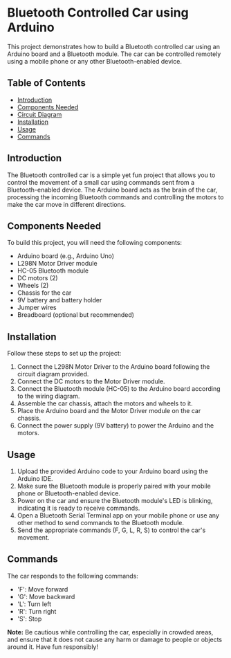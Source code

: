 # Bluetooth Controlled Car using Arduino

This project demonstrates how to build a Bluetooth controlled car using an Arduino board and a Bluetooth module. The car can be controlled remotely using a mobile phone or any other Bluetooth-enabled device.

## Table of Contents
- [Introduction](#introduction)
- [Components Needed](#components-needed)
- [Circuit Diagram](#circuit-diagram)
- [Installation](#installation)
- [Usage](#usage)
- [Commands](#commands)

## Introduction
The Bluetooth controlled car is a simple yet fun project that allows you to control the movement of a small car using commands sent from a Bluetooth-enabled device. The Arduino board acts as the brain of the car, processing the incoming Bluetooth commands and controlling the motors to make the car move in different directions.

## Components Needed
To build this project, you will need the following components:
- Arduino board (e.g., Arduino Uno)
- L298N Motor Driver module
- HC-05 Bluetooth module
- DC motors (2)
- Wheels (2)
- Chassis for the car
- 9V battery and battery holder
- Jumper wires
- Breadboard (optional but recommended)

## Installation
Follow these steps to set up the project:

1. Connect the L298N Motor Driver to the Arduino board following the circuit diagram provided.
2. Connect the DC motors to the Motor Driver module.
3. Connect the Bluetooth module (HC-05) to the Arduino board according to the wiring diagram.
4. Assemble the car chassis, attach the motors and wheels to it.
5. Place the Arduino board and the Motor Driver module on the car chassis.
6. Connect the power supply (9V battery) to power the Arduino and the motors.

## Usage
1. Upload the provided Arduino code to your Arduino board using the Arduino IDE.
2. Make sure the Bluetooth module is properly paired with your mobile phone or Bluetooth-enabled device.
3. Power on the car and ensure the Bluetooth module's LED is blinking, indicating it is ready to receive commands.
4. Open a Bluetooth Serial Terminal app on your mobile phone or use any other method to send commands to the Bluetooth module.
5. Send the appropriate commands (F, G, L, R, S) to control the car's movement.

## Commands
The car responds to the following commands:

- 'F': Move forward
- 'G': Move backward
- 'L': Turn left
- 'R': Turn right
- 'S': Stop

**Note:** Be cautious while controlling the car, especially in crowded areas, and ensure that it does not cause any harm or damage to people or objects around it. Have fun responsibly!
